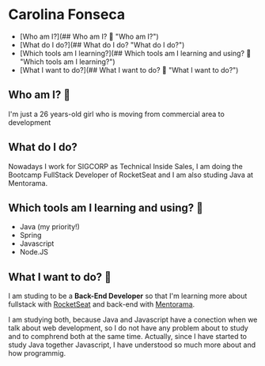 # Carolina Fonseca
- [Who am I?](## Who am I? 📝 "Who am I?")
- [What do I do?](## What do I do? "What do I do?")
- [Which tools am I learning?](## Which tools am I learning and using? :construction_worker: "Which tools am I learning?")
- [What I want to do?](## What I want to do? 🚀 "What I want to do?")

## Who am I? 📝
I'm just a 26 years-old girl who is moving from commercial area to development

## What do I do?
Nowadays I work for SIGCORP as Technical Inside Sales, I am doing the Bootcamp FullStack Developer of RocketSeat and I am also studing Java at Mentorama.

## Which tools am I learning and using? :construction_worker:
- Java (my priority!)
- Spring
- Javascript
- Node.JS


## What I want to do? 🚀
I am studing to be a **Back-End Developer** so that I'm learning more about fullstack with [RocketSeat](https://rocketseat.com.br/ "RocketSeat") and back-end with [Mentorama](https://mentorama.co/).

I am studying both, because Java and Javascript have a conection when we talk about web development, so I do not have any problem about to study and to comphrend both at the same time. Actually, since I have started to study Java together Javascript, I have understood so much more about and how programmig.
